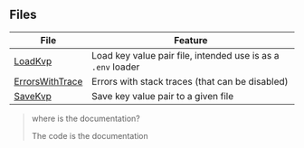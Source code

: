 ## Files

File | Feature
--- | ---
[LoadKvp](./LoadKvp.go) | Load key value pair file, intended use is as a `.env` loader
[ErrorsWithTrace](./ErrorsWithTrace.go) | Errors with stack traces (that can be disabled)
[SaveKvp](./SaveKvp.go) | Save key value pair to a given file



> where is the documentation?
> 
> The code is the documentation
